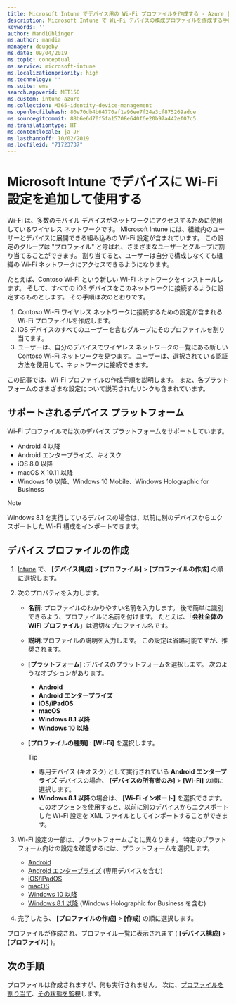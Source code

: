 ```yaml
---
title: Microsoft Intune でデバイス用の Wi-Fi プロファイルを作成する - Azure | Microsoft Docs
description: Microsoft Intune で Wi-Fi デバイスの構成プロファイルを作成する手順を説明します。 Android、Android エンタープライズ、Android キオスク、iOS、macOS、Windows 10 以降、Windows Holographic for Business 用のプロファイルを作成します。 これらのプロファイルは、証明書を使用するための Wi-Fi 接続の作成、EAP の種類の選択、認証方法の選択、プロキシの有効化、その他に使用します。
keywords: ''
author: MandiOhlinger
ms.author: mandia
manager: dougeby
ms.date: 09/04/2019
ms.topic: conceptual
ms.service: microsoft-intune
ms.localizationpriority: high
ms.technology: ''
ms.suite: ems
search.appverid: MET150
ms.custom: intune-azure
ms.collection: M365-identity-device-management
ms.openlocfilehash: 80e70db4b64770af1a96ee7f24a3cf875269adce
ms.sourcegitcommit: 88b6e6d70f5fa15708e640f6e20b97a442ef07c5
ms.translationtype: HT
ms.contentlocale: ja-JP
ms.lasthandoff: 10/02/2019
ms.locfileid: "71723737"
---
```

# <a name="add-and-use-wi-fi-settings-on-your-devices-in-microsoft-intune"></a>Microsoft Intune でデバイスに Wi-Fi 設定を追加して使用する

Wi-Fi は、多数のモバイル デバイスがネットワークにアクセスするために使用しているワイヤレス ネットワークです。 Microsoft Intune には、組織内のユーザーとデバイスに展開できる組み込みの Wi-Fi 設定が含まれています。 この設定のグループは "プロファイル" と呼ばれ、さまざまなユーザーとグループに割り当てることができます。 割り当てると、ユーザーは自分で構成しなくても組織の Wi-Fi ネットワークにアクセスできるようになります。

たとえば、Contoso Wi-Fi という新しい Wi-Fi ネットワークをインストールします。 そして、すべての iOS デバイスをこのネットワークに接続するように設定するものとします。 その手順は次のとおりです。

1. Contoso Wi-Fi ワイヤレス ネットワークに接続するための設定が含まれる Wi-Fi プロファイルを作成します。
2. iOS デバイスのすべてのユーザーを含むグループにそのプロファイルを割り当てます。
3. ユーザーは、自分のデバイスでワイヤレス ネットワークの一覧にある新しい Contoso Wi-Fi ネットワークを見つます。 ユーザーは、選択されている認証方法を使用して、ネットワークに接続できます。

この記事では、Wi-Fi プロファイルの作成手順を説明します。 また、各プラットフォームのさまざまな設定について説明されたリンクも含まれています。

## <a name="supported-device-platforms"></a>サポートされるデバイス プラットフォーム

Wi-Fi プロファイルでは次のデバイス プラットフォームをサポートしています。

- Android 4 以降
- Android エンタープライズ、キオスク
- iOS 8.0 以降
- macOS X 10.11 以降
- Windows 10 以降、Windows 10 Mobile、Windows Holographic for Business

> [!NOTE]
> Windows 8.1 を実行しているデバイスの場合は、以前に別のデバイスからエクスポートした Wi-Fi 構成をインポートできます。

## <a name="create-a-device-profile"></a>デバイス プロファイルの作成

1. [Intune](https://go.microsoft.com/fwlink/?linkid=2090973) で、 **[デバイス構成]**  >  **[プロファイル]**  >  **[プロファイルの作成]** の順に選択します。
2. 次のプロパティを入力します。

    - **名前**: プロファイルのわかりやすい名前を入力します。 後で簡単に識別できるよう、プロファイルに名前を付けます。 たとえば、「**会社全体の WiFi プロファイル**」は適切なプロファイル名です。
    - **説明**:プロファイルの説明を入力します。 この設定は省略可能ですが、推奨されます。
    - **[プラットフォーム]** :デバイスのプラットフォームを選択します。 次のようなオプションがあります。

      - **Android**
      - **Android エンタープライズ**
      - **iOS/iPadOS**
      - **macOS**
      - **Windows 8.1 以降**
      - **Windows 10 以降**

    - **[プロファイルの種類]** : **[Wi-Fi]** を選択します。

      > [!TIP]
      >
      > - 専用デバイス (キオスク) として実行されている **Android エンタープライズ** デバイスの場合、 **[デバイスの所有者のみ]**  >  **[Wi-Fi]** の順に選択します。
      > - **Windows 8.1 以降**の場合は、 **[Wi-Fi インポート]** を選択できます。 このオプションを使用すると、以前に別のデバイスからエクスポートした Wi-Fi 設定を XML ファイルとしてインポートすることができます。

3. Wi-Fi 設定の一部は、プラットフォームごとに異なります。 特定のプラットフォーム向けの設定を確認するには、プラットフォームを選択します。

    - [Android](wi-fi-settings-android.md)
    - [Android エンタープライズ](wi-fi-settings-android-enterprise.md) (専用デバイスを含む)
    - [iOS/iPadOS](wi-fi-settings-ios.md)
    - [macOS](wi-fi-settings-macos.md)
    - [Windows 10 以降](wi-fi-settings-windows.md)
    - [Windows 8.1 以降](wi-fi-settings-import-windows-8-1.md) (Windows Holographic for Business を含む)

4. 完了したら、 **[プロファイルの作成]**  >  **[作成]** の順に選択します。

プロファイルが作成され、プロファイル一覧に表示されます ( **[デバイス構成]**  >  **[プロファイル]** )。

## <a name="next-steps"></a>次の手順

プロファイルは作成されますが、何も実行されません。 次に、[プロファイルを割り当て](device-profile-assign.md)、[その状態を監視](device-profile-monitor.md)します。
